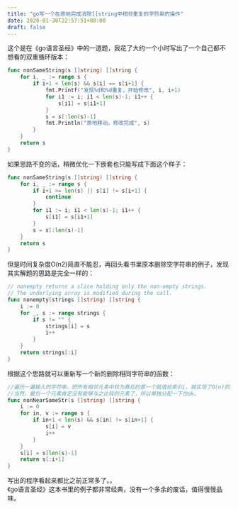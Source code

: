 ```yaml
---
title: "go写一个在原地完成消除[]string中相邻重复的字符串的操作"
date: 2020-01-30T22:57:51+08:00
draft: false
---
```


这个是在《go语言圣经》中的一道题，我花了大约一个小时写出了一个自己都不想看的双重循环版本：

```go
func nonSameString(s []string) []string {
	for i, _ := range s {
		if i+1 < len(s) && s[i] == s[i+1] {
			fmt.Printf("发现%d和%d重复，开始修改", i, i+1)
			for i1 := i; i1 < len(s)-1; i1++ {
				s[i1] = s[i1+1]
			}
			s = s[:len(s)-1]
			fmt.Println("原地移动，修改完成", s)
		}
	}
	return s
}
```

如果思路不变的话，稍微优化一下嵌套也只能写成下面这个样子：

```go
func nonSameString(s []string) []string {
	for i, _ := range s {
		if i+1 >= len(s) || s[i] != s[i+1] {
			continue
		}
		for i1 := i; i1 < len(s)-1; i1++ {
			s[i1] = s[i1+1]
		}
		s = s[:len(s)-1]
	}
	return s
}
```

但是时间复杂度O(n2)简直不能忍，再回头看书里原本删除空字符串的例子，发现其实解题的思路是完全一样的：

```go
// nonempty returns a slice holding only the non-empty strings.
// The underlying array is modified during the call.
func nonempty(strings []string) []string {
    i := 0
    for _, s := range strings {
        if s != "" {
            strings[i] = s
            i++
        }
    }
    return strings[:i]
}
```

根据这个思路就可以重新写一个新的删除相同字符串的函数：

```go
//遍历一遍输入的字符串，把所有相邻元素中较为靠后的那一个赋值给索引i，就实现了O(n)的原地删除。
//当然，最后一个元素肯定没有能够与之比较的元素了，所以单独分配一下也ok。
func nonNearSameStr(s []string) []string {
	i := 0
	for in, v := range s {
		if in+1 < len(s) && s[in] != s[in+1] {
			s[i] = v
			i++
		}
	}
	s[i] = s[len(s)-1]
	return s[:i+1]
}
```

写出的程序看起来都比之前正常多了。。  
《go语言圣经》这本书里的例子都非常经典，没有一个多余的废话，值得慢慢品味。

